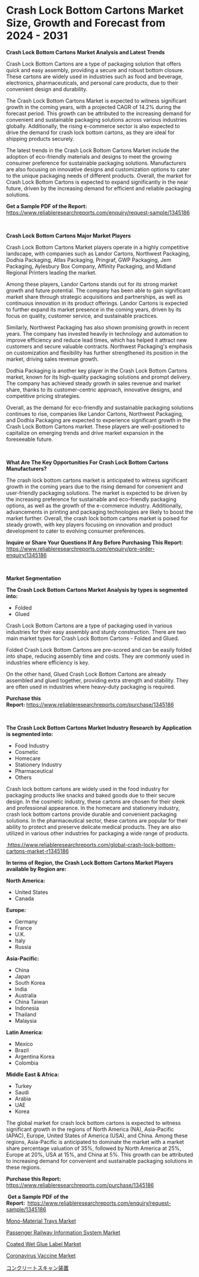 <p><h1>Crash Lock Bottom Cartons Market Size, Growth and Forecast from 2024 - 2031</h1></p><p><strong>Crash Lock Bottom Cartons Market Analysis and Latest Trends</strong></p>
<p><p>Crash Lock Bottom Cartons are a type of packaging solution that offers quick and easy assembly, providing a secure and robust bottom closure. These cartons are widely used in industries such as food and beverage, electronics, pharmaceuticals, and personal care products, due to their convenient design and durability.</p><p>The Crash Lock Bottom Cartons Market is expected to witness significant growth in the coming years, with a projected CAGR of 14.2% during the forecast period. This growth can be attributed to the increasing demand for convenient and sustainable packaging solutions across various industries globally. Additionally, the rising e-commerce sector is also expected to drive the demand for crash lock bottom cartons, as they are ideal for shipping products securely.</p><p>The latest trends in the Crash Lock Bottom Cartons Market include the adoption of eco-friendly materials and designs to meet the growing consumer preference for sustainable packaging solutions. Manufacturers are also focusing on innovative designs and customization options to cater to the unique packaging needs of different products. Overall, the market for Crash Lock Bottom Cartons is expected to expand significantly in the near future, driven by the increasing demand for efficient and reliable packaging solutions.</p></p>
<p><strong>Get a Sample PDF of the Report:&nbsp;</strong> <a href="https://www.reliableresearchreports.com/enquiry/request-sample/1345186">https://www.reliableresearchreports.com/enquiry/request-sample/1345186</a></p>
<p>&nbsp;</p>
<p><strong>Crash Lock Bottom Cartons Major Market Players</strong></p>
<p><p>Crash Lock Bottom Cartons Market players operate in a highly competitive landscape, with companies such as Landor Cartons, Northwest Packaging, Dodhia Packaging, Atlas Packaging, Pringraf, GWP Packaging, Jem Packaging, Aylesbury Box Company, Affinity Packaging, and Midland Regional Printers leading the market. </p><p>Among these players, Landor Cartons stands out for its strong market growth and future potential. The company has been able to gain significant market share through strategic acquisitions and partnerships, as well as continuous innovation in its product offerings. Landor Cartons is expected to further expand its market presence in the coming years, driven by its focus on quality, customer service, and sustainable practices.</p><p>Similarly, Northwest Packaging has also shown promising growth in recent years. The company has invested heavily in technology and automation to improve efficiency and reduce lead times, which has helped it attract new customers and secure valuable contracts. Northwest Packaging's emphasis on customization and flexibility has further strengthened its position in the market, driving sales revenue growth.</p><p>Dodhia Packaging is another key player in the Crash Lock Bottom Cartons market, known for its high-quality packaging solutions and prompt delivery. The company has achieved steady growth in sales revenue and market share, thanks to its customer-centric approach, innovative designs, and competitive pricing strategies.</p><p>Overall, as the demand for eco-friendly and sustainable packaging solutions continues to rise, companies like Landor Cartons, Northwest Packaging, and Dodhia Packaging are expected to experience significant growth in the Crash Lock Bottom Cartons market. These players are well-positioned to capitalize on emerging trends and drive market expansion in the foreseeable future.</p></p>
<p>&nbsp;</p>
<p><strong>What Are The Key Opportunities For Crash Lock Bottom Cartons Manufacturers?</strong></p>
<p><p>The crash lock bottom cartons market is anticipated to witness significant growth in the coming years due to the rising demand for convenient and user-friendly packaging solutions. The market is expected to be driven by the increasing preference for sustainable and eco-friendly packaging options, as well as the growth of the e-commerce industry. Additionally, advancements in printing and packaging technologies are likely to boost the market further. Overall, the crash lock bottom cartons market is poised for steady growth, with key players focusing on innovation and product development to cater to evolving consumer preferences.</p></p>
<p><strong>Inquire or Share Your Questions If Any Before Purchasing This Report:</strong> <a href="https://www.reliableresearchreports.com/enquiry/pre-order-enquiry/1345186">https://www.reliableresearchreports.com/enquiry/pre-order-enquiry/1345186</a></p>
<p>&nbsp;</p>
<p><strong>Market Segmentation</strong></p>
<p><strong>The Crash Lock Bottom Cartons Market Analysis by types is segmented into:</strong></p>
<p><ul><li>Folded</li><li>Glued</li></ul></p>
<p><p>Crash Lock Bottom Cartons are a type of packaging used in various industries for their easy assembly and sturdy construction. There are two main market types for Crash Lock Bottom Cartons - Folded and Glued. </p><p>Folded Crash Lock Bottom Cartons are pre-scored and can be easily folded into shape, reducing assembly time and costs. They are commonly used in industries where efficiency is key. </p><p>On the other hand, Glued Crash Lock Bottom Cartons are already assembled and glued together, providing extra strength and stability. They are often used in industries where heavy-duty packaging is required.</p></p>
<p><strong>Purchase this Report:&nbsp;</strong><a href="https://www.reliableresearchreports.com/purchase/1345186">https://www.reliableresearchreports.com/purchase/1345186</a></p>
<p>&nbsp;</p>
<p><strong>The Crash Lock Bottom Cartons Market Industry Research by Application is segmented into:</strong></p>
<p><ul><li>Food Industry</li><li>Cosmetic</li><li>Homecare</li><li>Stationery Industry</li><li>Pharmaceutical</li><li>Others</li></ul></p>
<p><p>Crash lock bottom cartons are widely used in the food industry for packaging products like snacks and baked goods due to their secure design. In the cosmetic industry, these cartons are chosen for their sleek and professional appearance. In the homecare and stationery industry, crash lock bottom cartons provide durable and convenient packaging solutions. In the pharmaceutical sector, these cartons are popular for their ability to protect and preserve delicate medical products. They are also utilized in various other industries for packaging a wide range of products.</p></p>
<p><a href="https://www.reliableresearchreports.com/global-crash-lock-bottom-cartons-market-r1345186">&nbsp;https://www.reliableresearchreports.com/global-crash-lock-bottom-cartons-market-r1345186</a></p>
<p><strong>In terms of Region, the Crash Lock Bottom Cartons Market Players available by Region are:</strong></p>
<p>
    <p> <strong> North America: </strong>
        <ul>
            <li>United States</li>
            <li>Canada</li>
        </ul>
        </p> 
    <p> <strong> Europe: </strong>
        <ul>
            <li>Germany</li>
            <li>France</li>
            <li>U.K.</li>
            <li>Italy</li>
            <li>Russia</li>
        </ul>
        </p> 
    <p> <strong> Asia-Pacific: </strong>
        <ul>
            <li>China</li>
            <li>Japan</li>
            <li>South Korea</li>
            <li>India</li>
            <li>Australia</li>
            <li>China Taiwan</li>
            <li>Indonesia</li>
            <li>Thailand</li>
            <li>Malaysia</li>
        </ul>
        </p> 
    <p> <strong> Latin America: </strong>
        <ul>
            <li>Mexico</li>
            <li>Brazil</li>
            <li>Argentina Korea</li>
            <li>Colombia</li>
        </ul>
        </p> 
    <p> <strong> Middle East & Africa: </strong>
        <ul>
            <li>Turkey</li>
            <li>Saudi</li>
            <li>Arabia</li>
            <li>UAE</li>
            <li>Korea</li>
        </ul>
    </p>
    </p>
<p><p>The global market for crash lock bottom cartons is expected to witness significant growth in the regions of North America (NA), Asia-Pacific (APAC), Europe, United States of America (USA), and China. Among these regions, Asia-Pacific is anticipated to dominate the market with a market share percentage valuation of 35%, followed by North America at 25%, Europe at 20%, USA at 15%, and China at 5%. This growth can be attributed to increasing demand for convenient and sustainable packaging solutions in these regions.</p></p>
<p><strong>Purchase this Report: </strong><a href="https://www.reliableresearchreports.com/purchase/1345186">https://www.reliableresearchreports.com/purchase/1345186</a></p>
<p>&nbsp;<strong>Get a Sample PDF of the Report:&nbsp;&nbsp;</strong><a href="https://www.reliableresearchreports.com/enquiry/request-sample/1345186">https://www.reliableresearchreports.com/enquiry/request-sample/1345186</a></p>
<p><strong></strong></p>
<p><p><a href="https://github.com/Angelnienowdseej3e45z3p8c/Market-Research-Report-List-2/blob/main/mono-material-trays-market.md">Mono-Material Trays Market</a></p><p><a href="https://www.linkedin.com/pulse/passenger-railway-information-system-market-insights-nidec">Passenger Railway Information System Market</a></p><p><a href="https://github.com/brentleyjimmiealvaradoz4l1rea/Market-Research-Report-List-2/blob/main/coated-wet-glue-label-market.md">Coated Wet Glue Label Market</a></p><p><a href="https://www.linkedin.com/pulse/coronavirus-vaccinenbspmarket-focuses-market-share-size-mfu5c">Coronavirus Vaccine Market</a></p><p><a href="https://github.com/klon646/Market-Research-Report-List-1/blob/main/681859957864.md">コンクリートスキャン装置</a></p></p>